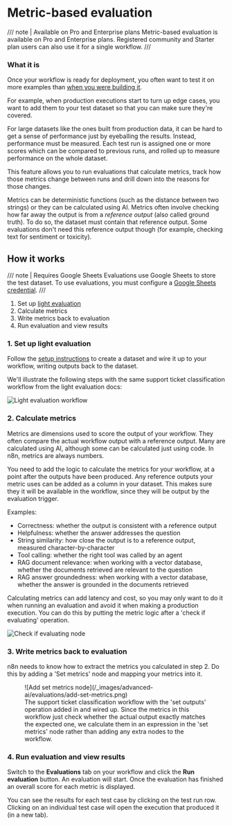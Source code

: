 # Metric-based evaluation

/// note | Available on Pro and Enterprise plans
Metric-based evaluation is available on Pro and Enterprise plans. Registered community and Starter plan users can also use it for a single workflow.
///

### What it is

Once your workflow is ready for deployment, you often want to test it on more examples than [when you were building it](/advanced-ai/evaluations/light-evaluations.md).

For example, when production executions start to turn up edge cases, you want to add them to your test dataset so that you can make sure they're covered.

For large datasets like the ones built from production data, it can be hard to get a sense of performance just by eyeballing the results. Instead, performance must be measured. Each test run is assigned one or more scores which can be compared to previous runs, and rolled up to measure performance on the whole dataset. 

This feature allows you to run evaluations that calculate metrics, track how those metrics change between runs and drill down into the reasons for those changes.

Metrics can be deterministic functions (such as the distance between two strings) or they can be calculated using AI. Metrics often involve checking how far away the output is from a *reference output* (also called ground truth). To do so, the dataset must contain that reference output. Some evaluations don't need this reference output though (for example, checking text for sentiment or toxicity).

## How it works

/// note | Requires Google Sheets
Evaluations use Google Sheets to store the test dataset. To use evaluations, you must configure a [Google Sheets credential](/integrations/builtin/credentials/google/index.md).
///

1. Set up [light evaluation](/advanced-ai/evaluations/light-evaluations.md)
2. Calculate metrics
3. Write metrics back to evaluation
4. Run evaluation and view results

### 1. Set up light evaluation

Follow the [setup instructions](/advanced-ai/evaluations/light-evaluations.md) to create a dataset and wire it up to your workflow, writing outputs back to the dataset.

We'll illustrate the following steps with the same support ticket classification workflow from the light evaluation docs:

![Light evaluation workflow](_images/advanced-ai/evaluations/light-evaluation-workflow.png)

### 2. Calculate metrics

Metrics are dimensions used to score the output of your workflow. They often compare the actual workflow output with a reference output. Many are calculated using AI, although some can be calculated just using code. In n8n, metrics are always numbers.

You need to add the logic to calculate the metrics for your workflow, at a point after the outputs have been produced. Any reference outputs your metric uses can be added as a column in your dataset. This makes sure they it will be available in the workflow, since they will be output by the evaluation trigger.

Examples:

* Correctness: whether the output is consistent with a reference output
* Helpfulness: whether the answer addresses the question
* String similarity: how close the output is to a reference output, measured character-by-character
* Tool calling: whether the right tool was called by an agent
* RAG document relevance: when working with a vector database, whether the documents retrieved are relevant to the question
* RAG answer groundedness: when working with a vector database, whether the answer is grounded in the documents retrieved

Calculating metrics can add latency and cost, so you may only want to do it when running an evaluation and avoid it when making a production execution. You can do this by putting the metric logic after a 'check if evaluating' operation.

![Check if evaluating node](_images/advanced-ai/evaluations/check-if-evaluating.png)

### 3. Write metrics back to evaluation

n8n needs to know how to extract the metrics you calculated in step 2. Do this by adding a 'Set metrics' node and mapping your metrics into it.

<figure markdown="span">
![Add set metrics node](/_images/advanced-ai/evaluations/add-set-metrics.png)
<figcaption>The support ticket classification workflow with the 'set outputs' operation added in and wired up. Since the metrics in this workflow just check whether the actual output exactly matches the expected one, we calculate them in an expression in the 'set metrics' node rather than adding any extra nodes to the workflow.</figcaption>
</figure>

### 4. Run evaluation and view results

Switch to the **Evaluations** tab on your workflow and click the **Run evaluation** button. An evaluation will start. Once the evaluation has finished an overall score for each metric is displayed.

You can see the results for each test case by clicking on the test run row. Clicking on an individual test case will open the execution that produced it (in a new tab).
